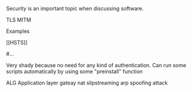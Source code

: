 

Security is an important topic when discussing software. 



TLS
MITM


Examples


[[HSTS]]



#... 
 

Very shady because no need for any kind of authentication. Can run some scripts automatically by using some "preinstall" function


ALG Application layer gateay
nat slipstreaming
arp spoofing attack
